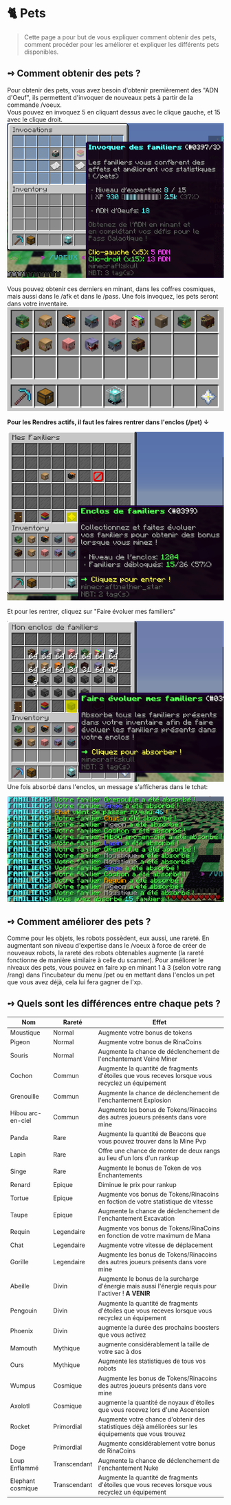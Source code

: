 # 🐈​ Pets
> Cette page a pour but de vous expliquer comment obtenir des pets, comment procéder pour les améliorer et expliquer les différents pets disponibles.

## **➺** Comment obtenir des pets ?
Pour obtenir des pets, vous avez besoin d'obtenir premièrement des "ADN d'Oeuf", ils permettent d'invoquer de nouveaux pets à partir de la commande /voeux.  
Vous pouvez en invoquez 5 en cliquant dessus avec le clique gauche, et 15 avec le clique droit.
![img.png](ressources/VoeuxPets.png)

Vous pouvez obtenir ces derniers en minant, dans les coffres cosmiques, mais aussi dans le /afk et dans le /pass.
Une fois invoquez, les pets seront dans votre inventaire.  
![img.png](ressources/PetsINV.png)

**Pour les Rendres actifs, il faut les faires rentrer dans l'enclos (/pet) ↓**  

![img.png](ressources/EnclosPets.png)

Et pour les rentrer, cliquez sur "Faire évoluer mes familiers"  

![img.png](ressources/EnclosEVOPets.png)  
Une fois absorbé dans l'enclos, un message s'afficheras dans le tchat:  
  
  ![img.png](ressources/PetsAbsoTchat.png)

## **➺** Comment améliorer des pets ?
Comme pour les objets, les robots possèdent, eux aussi, une rareté. En augmentant son niveau d'expertise dans le /voeux à force de créer de nouveaux robots, la rareté des robots obtenables augmente (la rareté fonctionne de manière similaire à celle du scanner).
Pour améliorer le niveaux des pets, vous pouvez en faire xp en minant 1 à 3 (selon votre rang /rang) dans l'incubateur du menu /pet ou en mettant dans l'enclos un pet que vous avez déjà, cela lui fera gagner de l'xp.

## **➺** Quels sont les différences entre chaque pets ?

|  Nom  | Rareté       | Effet     |
|-------|--------------|-----------|
|Moustique| Normal       | Augmente votre bonus de tokens |
|Pigeon| Normal | Augmente votre bonus de RinaCoins|
|Souris| Normal | Augmente la chance de déclenchement de l'enchantemant Veine Miner|
|Cochon| Commun |Augmente la quantité de fragments d'étoiles que vous receves lorsque vous recyclez un équipement|
|Grenouille|Commun|Augmente la chance de déclenchement de l'enchantement Explosion|
|Hibou arc-en-ciel|Commun|Augmente les bonus de Tokens/Rinacoins des autres joueurs présents dans vore mine|
|Panda| Rare|Augmente la quantité de Beacons que vous pouvez trouver dans la Mine Pvp|
|Lapin| Rare| Offre une chance de monter de deux rangs au lieu d'un lors d'un rankup|
|Singe| Rare| Augmente le bonus de Token de vos Enchantements|
|Renard|Epique|Diminue le prix pour rankup|
|Tortue|Epique|Augmente vos bonus de Tokens/Rinacoins en foction de votre statistique de vitesse|
|Taupe| Epique|Augmente la chance de déclenchement de l'enchantement Excavation|
|Requin|Legendaire|Augmente vos bonus de Tokens/RinaCoins en fonction de votre maximum de Mana|
|Chat|Legendaire|Augmente votre vitesse de déplacement|
|Gorille|Legendaire|Augmente les bonus de Tokens/Rinacoins des autres joueurs présents dans vore mine|
|Abeille|Divin|Augmente le bonus de la surcharge d'énergie mais aussi l'énergie requis pour l'activer ! **A VENIR**|
|Pengouin|Divin|Augmente la quantité de fragments d'étoiles que vous receves lorsque vous recyclez un équipement|
|Phoenix|Divin|augmente la durée des prochains boosters que vous activez|
|Mamouth|Mythique|augmente considérablement la taille de votre sac à dos|
|Ours|Mythique|Augmente les statistiques de tous vos robots|
|Wumpus|Cosmique|Augmente les bonus de Tokens/Rinacoins des autres joueurs présents dans vore mine|
|Axolotl|Cosmique|augmente la quantité de noyaux d'étoiles que vous recevez lors d'une Ascension|
|Rocket|Primordial|Augmente votre chance d'obtenir des statistiques déjà améliorées sur les équipements que vous trouvez|
|Doge|Primordial|Augmente considérablement votre bonus de RinaCoins|
|Loup Enflammé|Transcendant|Augmente la chance de déclenchement de l'enchantement Nuke|
|Elephant cosmique|Transcendant|Augmente la quantité de fragments d'étoiles que vous receves lorsque vous recyclez un équipement|
